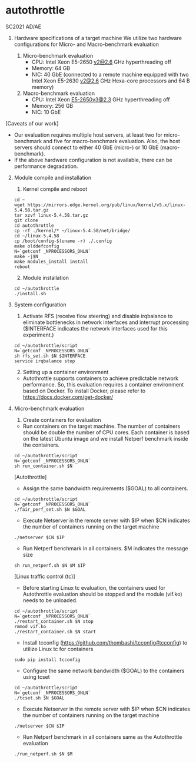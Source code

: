 # autothrottle
SC2021 AD/AE
1. Hardware specifications of a target machine
We utilize two hardware configurations for Micro- and Macro-benchmark evaluation

	1) Micro-benchmark evaluation
		- CPU: Intel Xeon E5-2650 v2@2.6 GHz hyperthreading off
		- Memory: 64 GB
		- NIC: 40 GbE (connected to a remote machine equipped with two Intel Xeon E5-2630 v2@2.6 GHz Hexa-core processors and 64 B memory)
	2) Macro-benchmark evaluation
		- CPU: Intel Xeon E5-2650v3@2.3 GHz hyperthreading off
		- Memory: 256 GB
		- NIC: 10 GbE
		
[Caveats of our work]
- Our evaluation requires multiple host servers, at least two for micro-benchmark and five for macro-benchmark evaluation. Also, the host servers should connect to either 40 GbE (micro-) or 10 GbE (macro-benchmark).
- If the above hardware configuration is not available, there can be performance degradation.

2. Module compile and installation

	1) Kernel compile and reboot
	```console
	cd ~
	wget https://mirrors.edge.kernel.org/pub/linux/kernel/v5.x/linux-5.4.58.tar.gz
	tar xzvf linux-5.4.58.tar.gz
	git clone
    cd autothrottle
    cp -rf ./kernel/* ~/linux-5.4.58/net/bridge/
    cd ~/linux-5.4.58
    cp /boot/config-$(uname -r) ./.config
    make olddefconfig
    N=`getconf _NPROCESSORS_ONLN`
    make -j$N
    make modules_install install
    reboot
	```	
	
	2) Module installation
	```console
	cd ~/autothrottle
	./install.sh
	```

3. System configuration
	1) Activate RFS (receive flow steering) and disable irqbalance to eliminate bottlenecks in network interfaces and interrupt processing ($INTERFACE indicates the network interfaces used for this experiment.)
	```console
	cd ~/autothrottle/script
	N=`getconf _NPROCESSORS_ONLN`
	sh rfs_set.sh $N $INTERFACE
	service irqbalance stop
	```
	
	2) Setting up a container environment
	- Autothrottle supports containers to achieve predictable network performance. So, this evaluation requires a container environment based on Docker. To install Docker, please refer to https://docs.docker.com/get-docker/

4. Micro-benchmark evaluation
	1) Create containers for evaluation
	
	- Run containers on the target machine. The number of containers should be double the number of CPU cores. Each container is based on the latest Ubuntu image and we install Netperf benchmark inside the containers.
	```console
	cd ~/autothrottle/script
	N=`getconf _NPROCESSORS_ONLN`
	sh run_container.sh $N
	```

	[Autothrottle]
	
	- Assign the same bandwidth requirements ($GOAL) to all containers.
	```console
	cd ~/autothrottle/script
	N=`getconf _NPROCESSORS_ONLN`
	./fair_perf_set.sh $N $GOAL
	```
	
	- Execute Netserver in the remote server with $IP when $CN indicates the number of containers running on the target machine
	```console
	./netserver $CN $IP
	```
	
	- Run Netperf benchmark in all containers. $M indicates the message size
	```console
	sh run_netperf.sh $N $M $IP
	```
	
	[Linux traffic control (tc)]
	
	- Before starting Linux tc evaluation, the containers used for Autothrottle evaluation should be stopped and the module (vif.ko) needs to be unloaded.
	```console
	cd ~/autothrottle/script
	N=`getconf _NPROCESSORS_ONLN`
	./restart_container.sh $N stop
	rmmod vif.ko
	./restart_container.sh $N start
	```
	
	- Install tcconfig (https://github.com/thombashi/tcconfig#tcconfig) to utilize Linux tc for containers
	```console
	sudo pip install tcconfig
	```
	
	- Configure the same network bandwidth ($GOAL) to the containers using tcset
	```console
	cd ~/autothrottle/script
	N=`getconf _NPROCESSORS_ONLN`
	./tcset.sh $N $GOAL
	```
	- Execute Netserver in the remote server with $IP when $CN indicates the number of containers running on the target machine
	```console
	./netserver $CN $IP
	```
	- Run Netperf benchmark in all containers same as the Autothrottle evaluation
	```console
	./run_netperf.sh $N $M
	```
